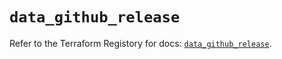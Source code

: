 # `data_github_release`

Refer to the Terraform Registory for docs: [`data_github_release`](https://registry.terraform.io/providers/integrations/github/5.34.0/docs/data-sources/release).
